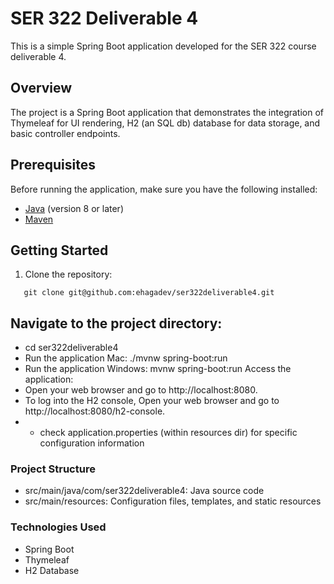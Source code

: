 # SER 322 Deliverable 4

This is a simple Spring Boot application developed for the SER 322 course deliverable 4.

## Overview

The project is a Spring Boot application that demonstrates the integration of Thymeleaf for UI rendering, H2 (an SQL db) database for data storage, and basic controller endpoints.

## Prerequisites

Before running the application, make sure you have the following installed:

- [Java](https://www.oracle.com/java/technologies/javase-downloads.html) (version 8 or later)
- [Maven](https://maven.apache.org/download.cgi)

## Getting Started

1. Clone the repository:

```
   git clone git@github.com:ehagadev/ser322deliverable4.git
```

## Navigate to the project directory:
- cd ser322deliverable4
- Run the application Mac: ./mvnw spring-boot:run
- Run the application Windows: mvnw spring-boot:run
  Access the application:
- Open your web browser and go to http://localhost:8080.
- To log into the H2 console, Open your web browser and go to http://localhost:8080/h2-console.
- - check application.properties (within resources dir) for specific configuration information

### Project Structure
- src/main/java/com/ser322deliverable4: Java source code
- src/main/resources: Configuration files, templates, and static resources

### Technologies Used
- Spring Boot
- Thymeleaf
- H2 Database
